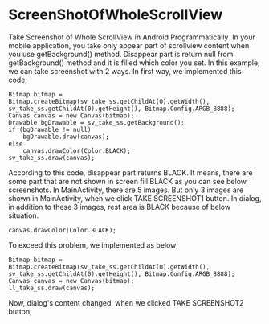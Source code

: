 # ScreenShotOfWholeScrollView
Take Screenshot of Whole ScrollView in Android Programmatically 
In your mobile application, you take only appear part of scrollview content when you use getBackground() method.
Disappear part is return null from getBackground() method and it is filled which color you set. In this example, we can take screenshot
with 2 ways. In first way, we implemented this code;
```
Bitmap bitmap = Bitmap.createBitmap(sv_take_ss.getChildAt(0).getWidth(), sv_take_ss.getChildAt(0).getHeight(), Bitmap.Config.ARGB_8888);
Canvas canvas = new Canvas(bitmap);
Drawable bgDrawable = sv_take_ss.getBackground();
if (bgDrawable != null)
    bgDrawable.draw(canvas);
else
    canvas.drawColor(Color.BLACK);
sv_take_ss.draw(canvas);
```
According to this code, disappear part returns BLACK. It means, there are some part that are not shown in screen fill BLACK as you
can see below screenshots. In MainActivity, there are 5 images. But only 3 images are shown in MainActivity, when we click
TAKE SCREENSHOT1 button. In dialog, in addition to these 3 images, rest area is BLACK because of below situation.
```
canvas.drawColor(Color.BLACK);
```
To exceed this problem, we implemented as below;
```
Bitmap bitmap = Bitmap.createBitmap(sv_take_ss.getChildAt(0).getWidth(), sv_take_ss.getChildAt(0).getHeight(), Bitmap.Config.ARGB_8888);
Canvas canvas = new Canvas(bitmap);
ll_take_ss.draw(canvas);
```
Now, dialog's content changed, when we clicked TAKE SCREENSHOT2 button;
